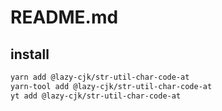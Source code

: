 # README.md

    

## install

```bash
yarn add @lazy-cjk/str-util-char-code-at
yarn-tool add @lazy-cjk/str-util-char-code-at
yt add @lazy-cjk/str-util-char-code-at
```


